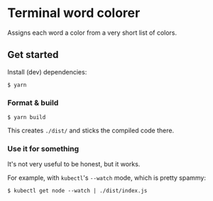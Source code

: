 # Terminal word colorer

Assigns each word a color from a very short list of colors.

## Get started

Install (dev) dependencies:

`$ yarn`

### Format & build

`$ yarn build`

This creates `./dist/` and sticks the compiled code there.

### Use it for something

It's not very useful to be honest, but it works.

For example, with `kubectl`'s `--watch` mode, which is pretty spammy:

`$ kubectl get node --watch | ./dist/index.js`
